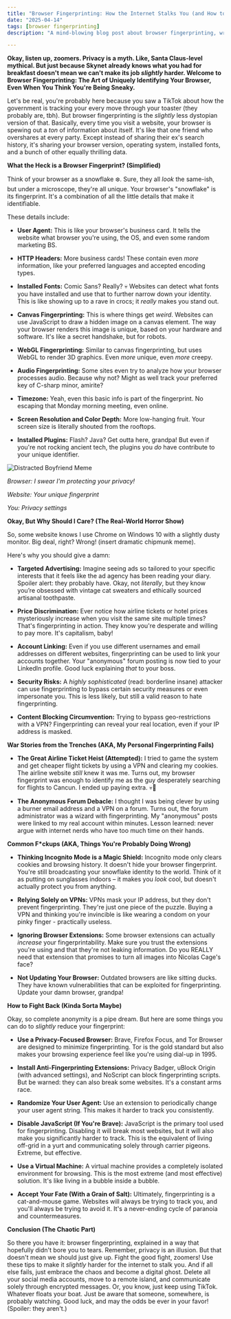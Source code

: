 ```yaml
---
title: "Browser Fingerprinting: How the Internet Stalks You (and How to Kinda Maybe Stop It)"
date: "2025-04-14"
tags: [browser fingerprinting]
description: "A mind-blowing blog post about browser fingerprinting, written for chaotic Gen Z engineers. Because privacy is dead, but let's pretend it isn't."

---
```


**Okay, listen up, zoomers. Privacy is a myth. Like, Santa Claus-level mythical. But just because Skynet already knows what you had for breakfast doesn't mean we can't make its job *slightly* harder. Welcome to Browser Fingerprinting: The Art of Uniquely Identifying Your Browser, Even When You Think You're Being Sneaky.**

Let's be real, you're probably here because you saw a TikTok about how the government is tracking your every move through your toaster (they probably are, tbh). But browser fingerprinting is the *slightly* less dystopian version of that. Basically, every time you visit a website, your browser is spewing out a *ton* of information about itself. It's like that one friend who overshares at every party. Except instead of sharing their ex's search history, it's sharing your browser version, operating system, installed fonts, and a bunch of other equally thrilling data.

**What the Heck is a Browser Fingerprint? (Simplified)**

Think of your browser as a snowflake ❄️. Sure, they all *look* the same-ish, but under a microscope, they're all unique. Your browser's "snowflake" is its fingerprint. It's a combination of all the little details that make it identifiable.

These details include:

*   **User Agent:** This is like your browser's business card. It tells the website what browser you're using, the OS, and even some random marketing BS.

*   **HTTP Headers:** More business cards! These contain even *more* information, like your preferred languages and accepted encoding types.

*   **Installed Fonts:** Comic Sans? Really? 💀 Websites can detect what fonts you have installed and use that to further narrow down your identity. This is like showing up to a rave in crocs; it *really* makes you stand out.

*   **Canvas Fingerprinting:** This is where things get *weird*. Websites can use JavaScript to draw a hidden image on a canvas element. The way your browser renders this image is unique, based on your hardware and software. It's like a secret handshake, but for robots.

*   **WebGL Fingerprinting:** Similar to canvas fingerprinting, but uses WebGL to render 3D graphics. Even *more* unique, even *more* creepy.

*   **Audio Fingerprinting:** Some sites even try to analyze how your browser processes audio. Because why not? Might as well track your preferred key of C-sharp minor, amirite?

*   **Timezone:** Yeah, even this basic info is part of the fingerprint. No escaping that Monday morning meeting, even online.

*   **Screen Resolution and Color Depth:** More low-hanging fruit. Your screen size is literally shouted from the rooftops.

*   **Installed Plugins:** Flash? Java? Get outta here, grandpa! But even if you're not rocking ancient tech, the plugins you *do* have contribute to your unique identifier.

![Distracted Boyfriend Meme](https://i.imgflip.com/1hdjsi.jpg)

*Browser: I swear I'm protecting your privacy!*

*Website: Your unique fingerprint*

*You: Privacy settings*

**Okay, But Why Should I Care? (The Real-World Horror Show)**

So, some website knows I use Chrome on Windows 10 with a slightly dusty monitor. Big deal, right? Wrong! (insert dramatic chipmunk meme).

Here's why you should give a damn:

*   **Targeted Advertising:** Imagine seeing ads so tailored to your specific interests that it feels like the ad agency has been reading your diary. Spoiler alert: they probably have. Okay, not *literally*, but they know you’re obsessed with vintage cat sweaters and ethically sourced artisanal toothpaste.

*   **Price Discrimination:** Ever notice how airline tickets or hotel prices mysteriously increase when you visit the same site multiple times? That's fingerprinting in action. They know you're desperate and willing to pay more. It's capitalism, baby!

*   **Account Linking:** Even if you use different usernames and email addresses on different websites, fingerprinting can be used to link your accounts together. Your "anonymous" forum posting is now tied to your LinkedIn profile. Good luck explaining *that* to your boss.

*   **Security Risks:** A *highly sophisticated* (read: borderline insane) attacker can use fingerprinting to bypass certain security measures or even impersonate you. This is less likely, but still a valid reason to hate fingerprinting.

*   **Content Blocking Circumvention:** Trying to bypass geo-restrictions with a VPN? Fingerprinting can reveal your real location, even if your IP address is masked.

**War Stories from the Trenches (AKA, My Personal Fingerprinting Fails)**

*   **The Great Airline Ticket Heist (Attempted):** I tried to game the system and get cheaper flight tickets by using a VPN and clearing my cookies. The airline website *still* knew it was me. Turns out, my browser fingerprint was enough to identify me as the guy desperately searching for flights to Cancun. I ended up paying extra. 💀🙏

*   **The Anonymous Forum Debacle:** I thought I was being clever by using a burner email address and a VPN on a forum. Turns out, the forum administrator was a wizard with fingerprinting. My "anonymous" posts were linked to my real account within minutes. Lesson learned: never argue with internet nerds who have too much time on their hands.

**Common F*ckups (AKA, Things You're Probably Doing Wrong)**

*   **Thinking Incognito Mode is a Magic Shield:** Incognito mode only clears cookies and browsing history. It doesn't hide your browser fingerprint. You're still broadcasting your snowflake identity to the world. Think of it as putting on sunglasses indoors – it makes you *look* cool, but doesn't actually protect you from anything.

*   **Relying Solely on VPNs:** VPNs mask your IP address, but they don't prevent fingerprinting. They're just one piece of the puzzle. Buying a VPN and thinking you're invincible is like wearing a condom on your pinky finger - practically useless.

*   **Ignoring Browser Extensions:** Some browser extensions can actually *increase* your fingerprintability. Make sure you trust the extensions you're using and that they're not leaking information. Do you REALLY need that extension that promises to turn all images into Nicolas Cage's face?

*   **Not Updating Your Browser:** Outdated browsers are like sitting ducks. They have known vulnerabilities that can be exploited for fingerprinting. Update your damn browser, grandpa!

**How to Fight Back (Kinda Sorta Maybe)**

Okay, so complete anonymity is a pipe dream. But here are some things you can do to *slightly* reduce your fingerprint:

*   **Use a Privacy-Focused Browser:** Brave, Firefox Focus, and Tor Browser are designed to minimize fingerprinting. Tor is the gold standard but also makes your browsing experience feel like you're using dial-up in 1995.

*   **Install Anti-Fingerprinting Extensions:** Privacy Badger, uBlock Origin (with advanced settings), and NoScript can block fingerprinting scripts. But be warned: they can also break some websites. It's a constant arms race.

*   **Randomize Your User Agent:** Use an extension to periodically change your user agent string. This makes it harder to track you consistently.

*   **Disable JavaScript (If You're Brave):** JavaScript is the primary tool used for fingerprinting. Disabling it will break most websites, but it will also make you significantly harder to track. This is the equivalent of living off-grid in a yurt and communicating solely through carrier pigeons. Extreme, but effective.

*   **Use a Virtual Machine:** A virtual machine provides a completely isolated environment for browsing. This is the most extreme (and most effective) solution. It's like living in a bubble inside a bubble.

*   **Accept Your Fate (With a Grain of Salt):** Ultimately, fingerprinting is a cat-and-mouse game. Websites will always be trying to track you, and you'll always be trying to avoid it. It's a never-ending cycle of paranoia and countermeasures.

**Conclusion (The Chaotic Part)**

So there you have it: browser fingerprinting, explained in a way that hopefully didn't bore you to tears. Remember, privacy is an illusion. But that doesn't mean we should just give up. Fight the good fight, zoomers! Use these tips to make it *slightly* harder for the internet to stalk you. And if all else fails, just embrace the chaos and become a digital ghost. Delete all your social media accounts, move to a remote island, and communicate solely through encrypted messages. Or, you know, just keep using TikTok. Whatever floats your boat. Just be aware that someone, somewhere, is probably watching. Good luck, and may the odds be ever in your favor! (Spoiler: they aren't.)
